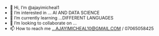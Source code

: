 - 👋 Hi, I’m @ajayimicheal1
- 👀 I’m interested in ... AI AND DATA SCIENCE
- 🌱 I’m currently learning ...DIFFERENT LANGUAGES
- 💞️ I’m looking to collaborate on ...
- 📫 How to reach me ...AJAYIMICHEAL10@GMAIL.COM / 07065058425

<!---
ajayimicheal1/ajayimicheal1 is a ✨ special ✨ repository because its `README.md` (this file) appears on your GitHub profile.
You can click the Preview link to take a look at your changes.
--->
